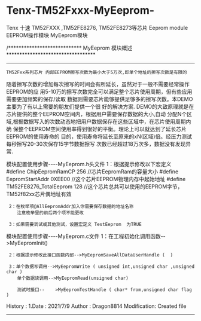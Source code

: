 # Tenx-TM52Fxxx-MyEeprom-
Tenx 十速 TM52FXXX ,TM52FE8276, TM52FE8273等芯片  Eeprom module EEPROM操作模块 MyEeprom模块


 /**************************** MyEeprom 模块概述**********************************
*********************************************************************************
    TM52Fxx系列芯片 内部EEPROM擦写次数为最小大于5万次,即单个地址的擦写次数是有限的
 随着擦写次数的增加每次擦写的时间会有所延长，虽然对于一般不需要经常操作EEPROM的应
 用5-10万的擦写次数完全可以满足整个芯片使用周期，但有些应用需要更加频繁的保存/读取
 数据则需要芯片能够提供足够多的擦写次数。本DEMO主要为了有以上需要的朋友们提供一个很
 好的解决方案.
    DEMO的大致原理就是在芯片提供的整个EEPROM空间内，根据用户需要保存数据的大小,自动
 分配N个区域,根据数据写入的次数动态地把用户数据保存在这些区域中，在芯片使用周期内确
 保整个EEPROM空间使用率得到很好的平衡。理论上可以就达到了延长芯片EEPROM的使用寿命的
 目的，使用寿命将延长至原来的xN(区域)倍。经压力测试每秒擦写20-30次保存15字节数据擦写
 次数已经超过18万次多，数据没有发现异常.

 模块配置使用步骤----MyEeprom.h头文件
     1：根据提示修改以下宏定义     
        #define ChipEepromRamCP  256	   //芯片EepromRam的容量大小
        #define EepromStartAddr  0XEE00	  //这个芯片EEPROM物理内存中起始地址
        #define TM52FE8276_TotalEeprom  128  //这个芯片总共可以使用的EEPROM字节，TM52f82xx芯片偶地址有效

     2：在枚举项@AllEepromAddr加入你需要保存数据的地址名称
        注意枚举里的前后两个项不能更改

     3：如果需要调试或其他测试，设置宏定义 TestEeprom  为TRUE  
     
 模块配置使用步骤----MyEeprom.c文件
     1：在工程初始化调用函数-->MyEepromInit()

     2：根据提示修改此接口函数内部-->MyEepromSaveAllDataUserHandle (  )

     3：单个数据写调用-->MyEepromWrite ( unsigned int,unsigned char ,unsigned char )
        单个数据读调用-->MyEepromRead(unsigned char)

        测试时接口--    >MyEepromTestHandle ( char* from,unsigned char flag )
        
  History       :
  1.Date        : 2021/7/9
    Author      : Dragon8814
    Modification: Created file
 ******************************************************************************
